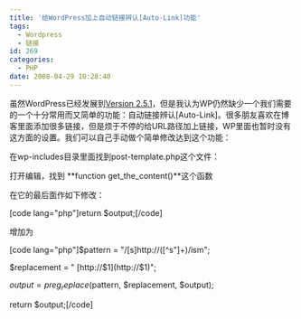 ```yaml
---
title: '给WordPress加上自动链接辨认[Auto-Link]功能'
tags:
  - Wordpress
  - 链接
id: 269
categories:
  - PHP
date: 2008-04-29 10:28:40
---
```


虽然WordPress已经发展到[Version 2.5.1](http://wordpress.org/download/)，但是我认为WP仍然缺少一个我们需要的一个十分常用而又简单的功能：自动链接辨认[Auto-Link]。很多朋友喜欢在博客里面添加很多链接，但是烦于不停的给URL路径加上链接，WP里面也暂时没有这方面的设置。我们可以自己手动做个简单修改达到这个功能：

在wp-includes目录里面找到post-template.php这个文件：

打开编辑，找到 **function get_the_content()**这个函数

在它的最后面作如下修改：

[code lang="php"]return $output;[/code]

增加为

[code lang="php"]$pattern = "/[s]http://([^s"]+)/ism";

$replacement = " [http://$1](http://$1)";

$output=preg_replace($pattern, $replacement, $output);

return $output;[/code]